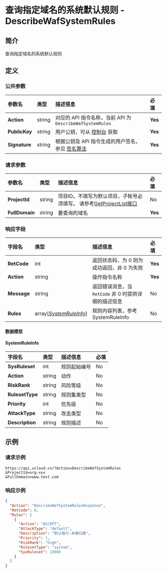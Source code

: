 # 查询指定域名的系统默认规则 - DescribeWafSystemRules

## 简介

查询指定域名的系统默认规则









## 定义

### 公共参数

| 参数名 | 类型 | 描述信息 | 必填 |
|:---|:---|:---|:---|
| **Action**     | string  | 对应的 API 指令名称，当前 API 为 `DescribeWafSystemRules`                        | **Yes** |
| **PublicKey**  | string  | 用户公钥，可从 [控制台](https://console.ucloud.cn/uapi/apikey) 获取                                             | **Yes** |
| **Signature**  | string  | 根据公钥及 API 指令生成的用户签名，参见 [签名算法](api/summary/signature.md)  | **Yes** |

### 请求参数

| 参数名 | 类型 | 描述信息 | 必填 |
|:---|:---|:---|:---|
| **ProjectId** | string | 项目ID。不填写为默认项目，子帐号必须填写。 请参考[GetProjectList接口](api/summary/get_project_list) |No|
| **FullDomain** | string | 要查询的域名 |**Yes**|

### 响应字段

| 字段名 | 类型 | 描述信息 | 必填 |
|:---|:---|:---|:---|
| **RetCode** | int | 返回状态码，为 0 则为成功返回，非 0 为失败 |**Yes**|
| **Action** | string | 操作指令名称 |**Yes**|
| **Message** | string | 返回错误消息，当 `RetCode` 非 0 时提供详细的描述信息 |No|
| **Rules** | array[[*SystemRuleInfo*](#SystemRuleInfo)] | 规则内容列表，参考SystemRuleInfo |No|

#### 数据模型


#### SystemRuleInfo

| 字段名 | 类型 | 描述信息 | 必填 |
|:---|:---|:---|:---|
| **SysRuleset** | int | 规则起始编号 |No|
| **Action** | string | 动作 |No|
| **RiskRank** | string | 风险等级 |No|
| **RulesetType** | string | 规则集类型 |No|
| **Priority** | int | 优先级 |No|
| **AttackType** | string | 攻击类型 |No|
| **Description** | string | 规则描述 |No|

## 示例

### 请求示例
    
```
https://api.ucloud.cn/?Action=DescribeWafSystemRules
&ProjectId=org-xxx
&FullDomain=www.test.com
```

### 响应示例
    
```json
{
  "Action": "DescribeWafSystemRulesResponse",
  "RetCode": 0,
  "Rules": [
    {
      "Action": "ACCEPT",
      "AttackType": "default",
      "Description": "默认放行-未做归类",
      "Priority": 1,
      "RiskRank": "high",
      "RulesetType": "system",
      "SysRuleset": 10000
    }
  ]
}
```





